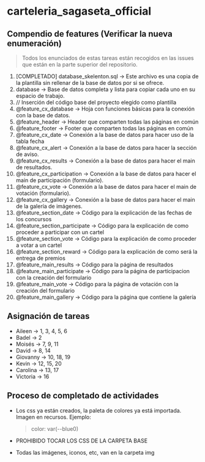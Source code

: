 # carteleria_sagaseta_official

## Compendio de features (Verificar la nueva enumeración)

> Todos los enunciados de estas tareas están recogidos en las issues que están en la parte superior del repositorio.

1. [COMPLETADO] database_skelenton.sql -> Este archivo es una copia de la plantilla sin rellenar de la base de datos por si se ofrece.
2. database -> Base de datos completa y lista para copiar cada uno en su espacio de trabajo.
3. // Inserción del código base del proyecto elegido como plantilla
4. @feature_cx_database -> Hoja con funciones básicas para la conexión con la base de datos.
5. @feature_header -> Header que comparten todas las páginas en común
6. @feature_footer -> Footer que comparten todas las páginas en común
7. @feature_cx_date -> Conexión a la base de datos para hacer uso de la tabla fecha
8. @feature_cx_alert -> Conexión a la base de datos para hacer la sección de aviso.
1. @feature_cx_results -> Conexión a la base de datos para hacer el main de resultados.
1. @feature_cx_participation -> Conexión a la base de datos para hacer el main de participación (formulario).
1. @feature_cx_vote -> Conexión a la base de datos para hacer el main de votación (formulario).
1. @feature_cx_gallery -> Conexión a la base de datos para hacer el main de la galería de imágenes.
1. @feature_section_date -> Código para la explicación de las fechas de los concursos
1. @feature_section_participate -> Código para la explicación de como proceder a participar con un cartel
1. @feature_section_vote -> Código para la explicación de como proceder a votar a un cartel
1. @feature_section_reward -> Código para la explicación de como será la entrega de premios
1. @feature_main_results -> Código para la página de resultados
1. @feature_main_participate -> Código para la página de participacion con la creación del formulario
1. @feature_main_vote -> Código para la página de votación con la creación del formulario
1. @feature_main_gallery -> Código para la página que contiene la galería

## Asignación de tareas

- Aileen -> 1, 3, 4, 5, 6
- Badel -> 2
- Moisés -> 7, 9, 11
- David -> 8, 14
- Giovanny -> 10, 18, 19
- Kevin -> 12, 15, 20
- Carolina -> 13, 17
- Victoria -> 16

## Proceso de completado de actividades

- Los css ya están creados, la paleta de colores ya está importada. Imagen en recursos. Ejemplo:

    > color: var(--blue0)

- PROHIBIDO TOCAR LOS CSS DE LA CARPETA BASE
- Todas las imágenes, iconos, etc, van en la carpeta img
